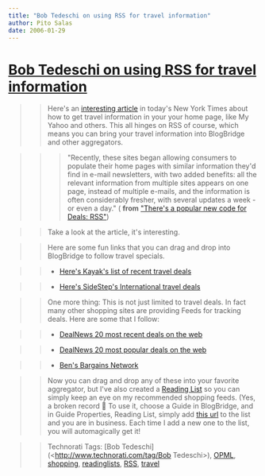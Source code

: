 ```yaml
---
title: "Bob Tedeschi on using RSS for travel information"
author: Pito Salas
date: 2006-01-29
---
```

# [Bob Tedeschi on using RSS for travel information](None)



>>

>> Here's an [interesting
article](<http://www.nytimes.com/2006/01/29/travel/29prac.html?ei=5088&en=ccb135d1ead1e480&ex=1296190800&adxnnl=1&partner=rssnyt&emc=rss&adxnnlx=1138540124-7iEb+OfxwPPWunCmchZ5ng>)
in today's New York Times about how to get travel information in your your
home page, like My Yahoo and others. This all hinges on RSS of course, which
means you can bring your travel information into BlogBridge and other
aggregators.

>>

>>> "Recently, these sites began allowing consumers to populate their home
pages with similar information they'd find in e-mail newsletters, with two
added benefits: all the relevant information from multiple sites appears on
one page, instead of multiple e-mails, and the information is often
considerably fresher, with several updates a week - or even a day." ( **from**
["There's a popular new code for Deals:
RSS"](<http://www.nytimes.com/2006/01/29/travel/29prac.html?ei=5088&en=ccb135d1ead1e480&ex=1296190800&adxnnl=1&partner=rssnyt&emc=rss&adxnnlx=1138540124-7iEb+OfxwPPWunCmchZ5ng>))

>>

>> Take a look at the article, it's interesting.

>>

>> Here are some fun links that you can drag and drop into BlogBridge to
follow travel specials.

>>

>>   * [Here's Kayak's list of recent travel
deals](<http://www.kayak.com/h/rss/deals>)

>>

>>   * [Here's SideStep's International travel
deals](<http://www.sidestep.com/rssfeeds/travelfinds_flights_international.xml>)

>>

>>

>>

>> One more thing: This is not just limited to travel deals. In fact many
other shopping sites are providing Feeds for tracking deals. Here are some
that I follow:

>>

>>   * [DealNews 20 most recent deals on the
web](<http://content.dealnews.com/dealnews/rss/last-twenty.xml>)

>>

>>   * [DealNews 20 most popular deals on the
web](<http://content.dealnews.com/dealnews/rss/popular.xml>)

>>

>>   * [Ben's Bargains Network](<http://bensbargains.net/rss.xml>)

>>

>>

>>

>> Now you can drag and drop any of these into your favorite aggregator, but
I've also created a [Reading
List](<http://www.blogbridge.com/rl/291/Pito%27s+Shipping+List.opml>) so you
can simply keep an eye on my recommended shopping feeds. (Yes, a broken record
🙂 To use it, choose a Guide in BlogBridge, and in Guide Properties, Reading
List, simply add [this
url](<http://www.blogbridge.com/rl/291/Pito%27s+Shipping+List.opml>) to the
list and you are in business. Each time I add a new one to the list, you will
automagically get it!

>>

>> Technorati Tags: [Bob Tedeschi](<http://www.technorati.com/tag/Bob
Tedeschi>), [OPML](<http://www.technorati.com/tag/OPML>),
[shopping](<http://www.technorati.com/tag/shopping>),
[readinglists](<http://www.technorati.com/tag/readinglists>),
[RSS](<http://www.technorati.com/tag/RSS>),
[travel](<http://www.technorati.com/tag/travel>)



